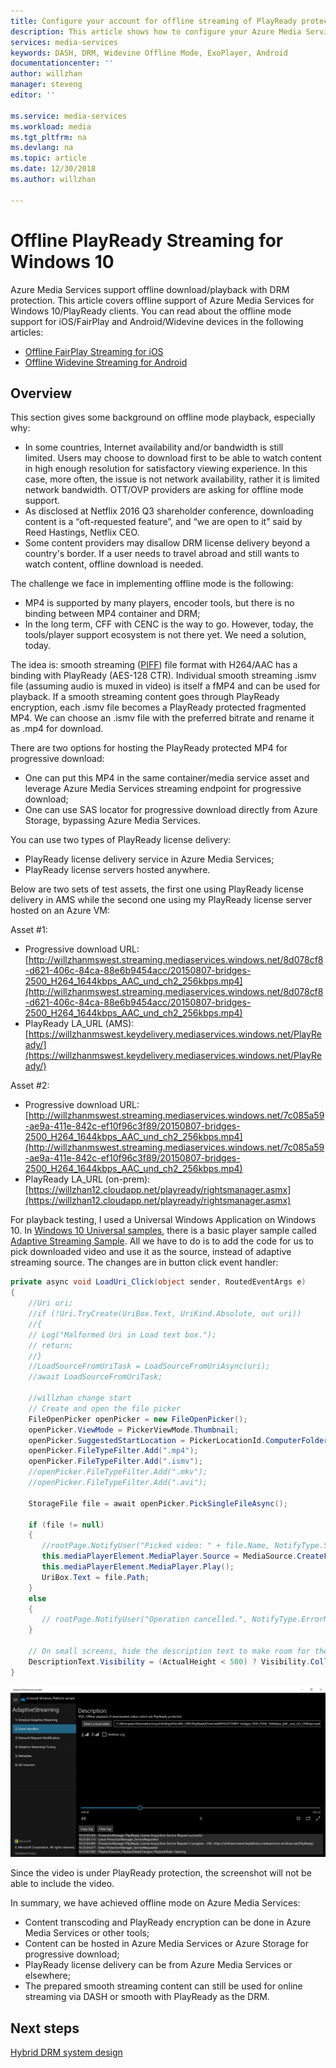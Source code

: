 ```yaml
---
title: Configure your account for offline streaming of PlayReady protected content - Azure
description: This article shows how to configure your Azure Media Services account for streaming PlayReady for Windows 10 offline.
services: media-services
keywords: DASH, DRM, Widevine Offline Mode, ExoPlayer, Android
documentationcenter: ''
author: willzhan
manager: steveng
editor: ''

ms.service: media-services
ms.workload: media
ms.tgt_pltfrm: na
ms.devlang: na
ms.topic: article
ms.date: 12/30/2018
ms.author: willzhan

---
```


# Offline PlayReady Streaming for Windows 10

Azure Media Services support offline download/playback with DRM protection. This article covers offline support of Azure Media Services for Windows 10/PlayReady clients. You can read about the offline mode support for iOS/FairPlay and Android/Widevine devices in the following articles:

- [Offline FairPlay Streaming for iOS](media-services-protect-hls-with-offline-fairplay.md)
- [Offline Widevine Streaming for Android](offline-widevine-for-android.md)

## Overview

This section gives some background on offline mode playback, especially why:

* In some countries, Internet availability and/or bandwidth is still limited. Users may choose to download first to be able to watch content in high enough resolution for satisfactory viewing experience. In this case, more often, the issue is not network availability, rather it is limited network bandwidth. OTT/OVP providers are asking for offline mode support.
* As disclosed at Netflix 2016 Q3 shareholder conference, downloading content is a “oft-requested feature”, and “we are open to it” said by Reed Hastings, Netflix CEO.
* Some content providers may disallow DRM license delivery beyond a country's border. If a user needs to travel abroad and still wants to watch content, offline download is needed.
 
The challenge we face in implementing offline mode is the following:

* MP4 is supported by many players, encoder tools, but there is no binding between MP4 container and DRM;
* In the long term, CFF with CENC is the way to go. However, today, the tools/player support ecosystem is not there yet. We need a solution, today.
 
The idea is: smooth streaming ([PIFF](http://go.microsoft.com/?linkid=9682897)) file format with H264/AAC has a binding with PlayReady (AES-128 CTR). Individual smooth streaming .ismv file (assuming audio is muxed in video) is itself a fMP4 and can be used for playback. If a smooth streaming content goes through PlayReady encryption, each .ismv file becomes a PlayReady protected fragmented MP4. We can choose an .ismv file with the preferred bitrate and rename it as .mp4 for download.

There are two options for hosting the PlayReady protected MP4 for progressive download:

* One can put this MP4 in the same container/media service asset and leverage Azure Media Services streaming endpoint for progressive download;
* One can use SAS locator for progressive download directly from Azure Storage, bypassing Azure Media Services.
 
You can use two types of PlayReady license delivery:

* PlayReady license delivery service in Azure Media Services;
* PlayReady license servers hosted anywhere.

Below are two sets of test assets, the first one using PlayReady license delivery in AMS while the second one using my PlayReady license server hosted on an Azure VM:

Asset #1:

* Progressive download URL: [http://willzhanmswest.streaming.mediaservices.windows.net/8d078cf8-d621-406c-84ca-88e6b9454acc/20150807-bridges-2500_H264_1644kbps_AAC_und_ch2_256kbps.mp4](http://willzhanmswest.streaming.mediaservices.windows.net/8d078cf8-d621-406c-84ca-88e6b9454acc/20150807-bridges-2500_H264_1644kbps_AAC_und_ch2_256kbps.mp4)
* PlayReady LA_URL (AMS): [https://willzhanmswest.keydelivery.mediaservices.windows.net/PlayReady/](https://willzhanmswest.keydelivery.mediaservices.windows.net/PlayReady/)

Asset #2:

* Progressive download URL: [http://willzhanmswest.streaming.mediaservices.windows.net/7c085a59-ae9a-411e-842c-ef10f96c3f89/20150807-bridges-2500_H264_1644kbps_AAC_und_ch2_256kbps.mp4](http://willzhanmswest.streaming.mediaservices.windows.net/7c085a59-ae9a-411e-842c-ef10f96c3f89/20150807-bridges-2500_H264_1644kbps_AAC_und_ch2_256kbps.mp4)
* PlayReady LA_URL (on-prem): [https://willzhan12.cloudapp.net/playready/rightsmanager.asmx](https://willzhan12.cloudapp.net/playready/rightsmanager.asmx)

For playback testing, I used a Universal Windows Application on Windows 10. In [Windows 10 Universal samples](https://github.com/Microsoft/Windows-universal-samples), there is a basic player sample called [Adaptive Streaming Sample](https://github.com/Microsoft/Windows-universal-samples/tree/master/Samples/AdaptiveStreaming). All we have to do is to add the code for us to pick downloaded video and use it as the source, instead of adaptive streaming source. The changes are in button click event handler:

```csharp
private async void LoadUri_Click(object sender, RoutedEventArgs e)
{
    //Uri uri;
    //if (!Uri.TryCreate(UriBox.Text, UriKind.Absolute, out uri))
    //{
    // Log("Malformed Uri in Load text box.");
    // return;
    //}
    //LoadSourceFromUriTask = LoadSourceFromUriAsync(uri);
    //await LoadSourceFromUriTask;

    //willzhan change start
    // Create and open the file picker
    FileOpenPicker openPicker = new FileOpenPicker();
    openPicker.ViewMode = PickerViewMode.Thumbnail;
    openPicker.SuggestedStartLocation = PickerLocationId.ComputerFolder;
    openPicker.FileTypeFilter.Add(".mp4");
    openPicker.FileTypeFilter.Add(".ismv");
    //openPicker.FileTypeFilter.Add(".mkv");
    //openPicker.FileTypeFilter.Add(".avi");

    StorageFile file = await openPicker.PickSingleFileAsync();

    if (file != null)
    {
       //rootPage.NotifyUser("Picked video: " + file.Name, NotifyType.StatusMessage);
       this.mediaPlayerElement.MediaPlayer.Source = MediaSource.CreateFromStorageFile(file);
       this.mediaPlayerElement.MediaPlayer.Play();
       UriBox.Text = file.Path;
    }
    else
    {
       // rootPage.NotifyUser("Operation cancelled.", NotifyType.ErrorMessage);
    }

    // On small screens, hide the description text to make room for the video.
    DescriptionText.Visibility = (ActualHeight < 500) ? Visibility.Collapsed : Visibility.Visible;
}
```

 ![Offline mode playback of PlayReady protected fMP4](./media/offline-playready/offline-playready1.jpg)

Since the video is under PlayReady protection, the screenshot will not be able to include the video.

In summary, we have achieved offline mode on Azure Media Services:

* Content transcoding and PlayReady encryption can be done in Azure Media Services or other tools;
* Content can be hosted in Azure Media Services or Azure Storage for progressive download;
* PlayReady license delivery can be from Azure Media Services or elsewhere;
* The prepared smooth streaming content can still be used for online streaming via DASH or smooth with PlayReady as the DRM.

## Next steps

[Hybrid DRM system design](hybrid-design-drm-sybsystem.md)
